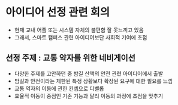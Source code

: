 # 아이디어 선정 관련 회의 
- 현재 교내 어플 또는 시스템 자체의 불편함 잘 못느끼고 있음
- 그래서, 스마트 캠퍼스 관련 아이디어보단 사회적 기여에 초점

## 선정 주제 : 교통 약자를 위한 네비게이션 
- 다양한 주제를 고안하던 중 밤길 산책의 안전 관련 아이디어에서 출발
- 밤길과 안전이라는 제한된 특정 상황보다 확장된 요구에 대한 필요를 느낌
- 교통 약자의 이동에 관한 컨셉으로 디벨롭
- 효율적 이동이 중점인 기존 기능과 달리 이동의 과정에 초점을 맞추기


